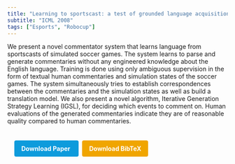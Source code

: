 ```yaml
---
title: "Learning to sportscast: a test of grounded language acquisition"
subtitle: "ICML 2008"
tags: ["Esports", "Robocup"]
---
```


We present a novel commentator system that learns language from sportscasts of simulated soccer games. The system learns to parse and generate commentaries without any engineered knowledge about the English language. Training is done using only ambiguous supervision in the form of textual human commentaries and simulation states of the soccer games. The system simultaneously tries to establish correspondences between the commentaries and the simulation states as well as build a translation model. We also present a novel algorithm, Iterative Generation Strategy Learning (IGSL), for deciding which events to comment on. Human evaluations of the generated commentaries indicate they are of reasonable quality compared to human commentaries.


<div style="margin-top: 1rem; padding: 1rem; display: inline-block;">

  <a href="https://api.semanticscholar.org/CorpusID:2488088" target="_blank" style="background-color: #0d9bdc; color: white; padding: 10px 16px; margin-right: 8px; text-decoration: none; border-radius: 4px; font-weight: bold;">
    Download Paper
  </a>

  <a href="bib/learning-to-sportscast-a-test-of-grounded-language-acquisition.bib" download style="background-color: #f0a500; color: white; padding: 10px 16px; text-decoration: none; border-radius: 4px; font-weight: bold;">
    Download BibTeX
  </a>

</div>
